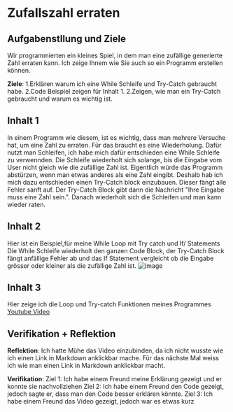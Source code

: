 # Zufallszahl erraten

## Aufgabenstllung und Ziele

Wir programmierten ein kleines Spiel, in dem man eine zufällige generierte Zahl erraten kann. Ich zeige Ihnem wie Sie auch so ein Programm erstellen können.

**Ziele**:
1.Erklären warum ich eine While Schleife und Try-Catch gebraucht habe.
2.Code Beispiel zeigen für Inhalt 1.
2.Zeigen, wie man ein Try-Catch gebraucht und warum es wichtig ist.


## Inhalt 1

In einem Programm wie diesem, ist es wichtig, dass man mehrere Versuche hat, um eine Zahl zu erraten. Für das braucht es eine Wiederholung. Dafür nutzt man Schleifen, ich habe mich dafür entschieden eine While Schleife zu verwennden. Die Schleife wiederholt sich solange, bis die Eingabe vom User nicht gleich wie die zufällige Zahl ist. Eigentlich würde das Programm abstürzen, wenn man etwas anderes als eine Zahl eingibt. Deshalb hab ich mich dazu entschieden einen Try-Catch block einzubauen. Dieser fängt alle Fehler sanft auf. Der Try-Catch Block gibt dann die Nachricht "Ihre Eingabe muss eine Zahl sein.". Danach wiederholt sich die Schleifen und man kann wieder raten.

## Inhalt 2

Hier ist ein Beispiel,für meine While Loop mit Try catch und If/ Statements
Die While Schleife wiederholt den ganzen Code Block, der Try-Catch Block fängt anfällige Fehler ab und das If Statement vergleicht ob die Eingabe grösser oder kleiner als die zufällige Zahl ist.
![image](https://user-images.githubusercontent.com/56117612/134316793-e29d5a4c-58b9-4b58-ad1d-7c0f46a9b651.png)


## Inhalt 3

Hier zeige ich die Loop und Try-catch Funktionen meines Programmes
[Youtube Video](https://www.youtube.com/watch?v=Zk6Aj0GUQiY)

## Verifikation + Reflektion 

**Reflektion**:
Ich hatte Mühe das Video einzubinden, da ich nicht wusste wie ich einen Link in Markdown anklickbar mache.
Für das nächste Mal weiss ich wie man einen Link in Markdown anklickbar macht.

**Verifikation**:
Ziel 1: Ich habe einem Freund meine Erklärung gezeigt und er konnte sie nachvollziehen
Ziel 2: Ich habe einem Freund den Code gezeigt, jedoch sagte er, dass man den Code besser erklären könnte.
Ziel 3: Ich habe einem Freund das Video gezeigt, jedoch war es etwas kurz
